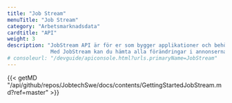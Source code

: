 ```yaml
---
title: "Job Stream"
menuTitle: "Job Stream"
category: "Arbetsmarknadsdata"
cardtitle: "API"
weight: 3
description: "JobStream API är för er som bygger applikationer och behöver förvara alla annonser lokalt.
              Med JobStream kan du hämta alla förändringar i annonserna en gång/minut. Nya, borttagna eller uppdaterade annonser"
# consoleurl: "/devguide/apiconsole.html?urls.primaryName=JobStream"
---
```



{{< getMD "/api/github/repos/JobtechSwe/docs/contents/GettingStartedJobStream.md?ref=master" >}}



